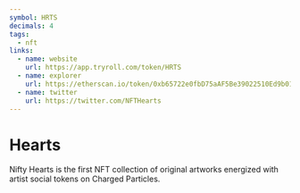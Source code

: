 ```yaml
---
symbol: HRTS
decimals: 4
tags:
  - nft
links:
  - name: website
    url: https://app.tryroll.com/token/HRTS
  - name: explorer
    url: https://etherscan.io/token/0xb65722e0fbD75aAF5Be39022510Ed9b018FC1FaC
  - name: twitter
    url: https://twitter.com/NFTHearts
---
```


# Hearts

Nifty Hearts is the first NFT collection of original artworks energized with artist social tokens on Charged Particles.
